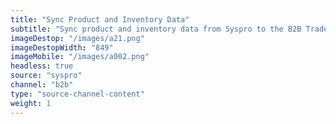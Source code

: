 ```yaml
---
title: "Sync Product and Inventory Data"
subtitle: "Sync product and inventory data from Syspro to the B2B Trade Store."
imageDestop: "/images/a21.png"
imageDestopWidth: "849"
imageMobile: "/images/a002.png"
headless: true
source: "syspro"
channel: "b2b"
type: "source-channel-content"
weight: 1
---
```

